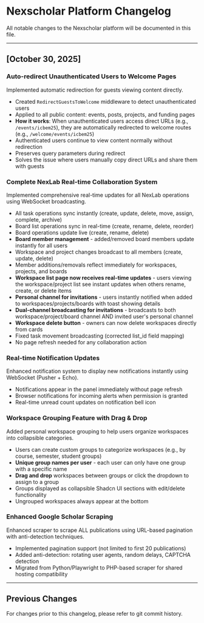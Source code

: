 # Nexscholar Platform Changelog

All notable changes to the Nexscholar platform will be documented in this file.

---

## [October 30, 2025]

### Auto-redirect Unauthenticated Users to Welcome Pages
Implemented automatic redirection for guests viewing content directly.
- Created `RedirectGuestsToWelcome` middleware to detect unauthenticated users
- Applied to all public content: events, posts, projects, and funding pages
- **How it works**: When unauthenticated users access direct URLs (e.g., `/events/icbem25`), they are automatically redirected to welcome routes (e.g., `/welcome/events/icbem25`)
- Authenticated users continue to view content normally without redirection
- Preserves query parameters during redirect
- Solves the issue where users manually copy direct URLs and share them with guests

### Complete NexLab Real-time Collaboration System
Implemented comprehensive real-time updates for all NexLab operations using WebSocket broadcasting.
- All task operations sync instantly (create, update, delete, move, assign, complete, archive)
- Board list operations sync in real-time (create, rename, delete, reorder)
- Board operations update live (create, rename, delete)
- **Board member management** - added/removed board members update instantly for all users
- Workspace and project changes broadcast to all members (create, update, delete)
- Member additions/removals reflect immediately for workspaces, projects, and boards
- **Workspace list page now receives real-time updates** - users viewing the workspace/project list see instant updates when others rename, create, or delete items
- **Personal channel for invitations** - users instantly notified when added to workspaces/projects/boards with toast showing details
- **Dual-channel broadcasting for invitations** - broadcasts to both workspace/project/board channel AND invited user's personal channel
- **Workspace delete button** - owners can now delete workspaces directly from cards
- Fixed task movement broadcasting (corrected list_id field mapping)
- No page refresh needed for any collaboration action

### Real-time Notification Updates
Enhanced notification system to display new notifications instantly using WebSocket (Pusher + Echo).
- Notifications appear in the panel immediately without page refresh
- Browser notifications for incoming alerts when permission is granted
- Real-time unread count updates on notification bell icon

### Workspace Grouping Feature with Drag & Drop
Added personal workspace grouping to help users organize workspaces into collapsible categories.
- Users can create custom groups to categorize workspaces (e.g., by course, semester, student groups)
- **Unique group names per user** - each user can only have one group with a specific name
- **Drag and drop** workspaces between groups or click the dropdown to assign to a group
- Groups displayed as collapsible Shadcn UI sections with edit/delete functionality
- Ungrouped workspaces always appear at the bottom

### Enhanced Google Scholar Scraping
Enhanced scraper to scrape ALL publications using URL-based pagination with anti-detection techniques.
- Implemented pagination support (not limited to first 20 publications)
- Added anti-detection: rotating user agents, random delays, CAPTCHA detection
- Migrated from Python/Playwright to PHP-based scraper for shared hosting compatibility

---

## Previous Changes

For changes prior to this changelog, please refer to git commit history.

